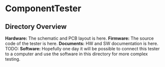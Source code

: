# ComponentTester

## Directory Overview

**Hardware:** The schematic and PCB layout is here.
**Firmware:** The source code of the tester is here.
**Documents:** HW and SW documentation is here.
TODO: **Software:** Hopefully one day it will be possible to connect this tester to a computer and use the software in this directory for more complex testing.